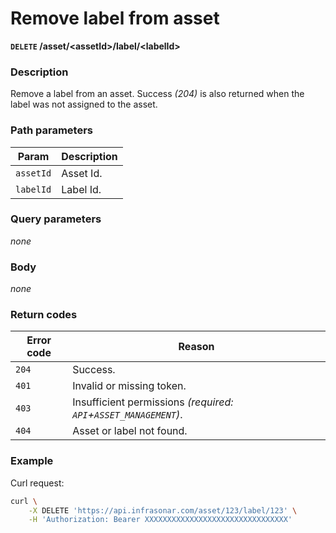 # Remove label from asset
**`DELETE` /asset/<assetId\>/label/<labelId\>**

### Description
Remove a label from an asset. Success _(204)_ is also returned when the label was not assigned to the asset.

### Path parameters
Param               | Description
--------------------|-------------
`assetId`           | Asset Id.
`labelId`           | Label Id.

### Query parameters
_none_

### Body
_none_

### Return codes
Error code  | Reason
------------|--------
`204`       | Success.
`401`       | Invalid or missing token.
`403`       | Insufficient permissions _(required: `API`+`ASSET_MANAGEMENT`)_.
`404`       | Asset or label not found.

### Example
Curl request:
```bash
curl \
    -X DELETE 'https://api.infrasonar.com/asset/123/label/123' \
    -H 'Authorization: Bearer XXXXXXXXXXXXXXXXXXXXXXXXXXXXXXXX'
```
